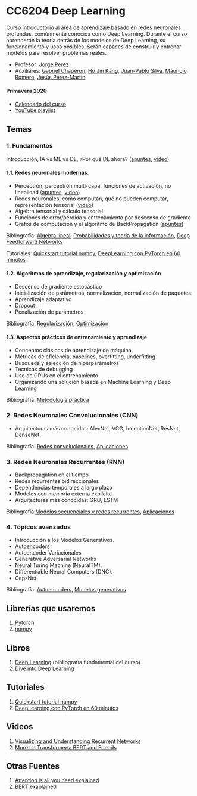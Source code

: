 # CC6204 Deep Learning

Curso introductorio al área de aprendizaje basado en redes neuronales profundas, comúnmente conocida como Deep Learning. Durante el curso aprenderán la teoría detrás de los modelos de Deep Learning, su funcionamiento y usos posibles. Serán capaces de construir y entrenar modelos para resolver problemas reales.

* Profesor: [Jorge Pérez](https://users.dcc.uchile.cl/~jperez/)
* Auxiliares: [Gabriel Chaperon](https://avatars3.githubusercontent.com/u/21991723?s=64&v=4), [Ho Jin Kang](https://github.com/hojink1996), [Juan-Pablo Silva](https://github.com/juanpablos), [Mauricio Romero](https://github.com/fluowhy), [Jesús Pérez-Martín](https://jssprz.github.io/)

#### Primavera 2020
* [Calendario del curso](2020/calendar.md)
* [YouTube playlist](https://www.youtube.com/playlist?list=PLBjZ-ginWc1e0_Dp4heHglsjJmacV_F20)

## Temas

### 1. Fundamentos

Introducción, IA vs ML vs DL, ¿Por qué DL ahora? ([apuntes](versiones_anteriores/2019/clases/apuntes/0_intro.pdf), [video](https://www.youtube.com/watch?v=BASByOlqqkc&list=PLBjZ-ginWc1e0_Dp4heHglsjJmacV_F20&index=1))

#### 1.1. Redes neuronales modernas.

* Perceptrón, perceptrón multi-capa, funciones de activación, no linealidad ([apuntes](versiones_anteriores/2019/clases/apuntes/1_FFNN.pdf), [video](https://www.youtube.com/watch?v=mDCxK2Pu0mA&list=PLBjZ-ginWc1e0_Dp4heHglsjJmacV_F20&index=2))
* Redes neuronales, cómo computan, qué no pueden computar, representación tensorial ([video](https://www.youtube.com/watch?v=eV-N1ozcZrk&list=PLBjZ-ginWc1e0_Dp4heHglsjJmacV_F20&index=3))
* Álgebra tensorial y cálculo tensorial
* Funciones de error/pérdida y entrenamiento por descenso de gradiente
* Grafos de computación y el algoritmo de BackPropagation ([apuntes](versiones_anteriores/2019/clases/apuntes/2_BackPropagation.pdf))

Bibliografía: [Algebra lineal](http://www.deeplearningbook.org/contents/part_basics.html), [Probabilidades y teoría de la información](http://www.deeplearningbook.org/contents/prob.html), [Deep Feedforward Networks](http://www.deeplearningbook.org/contents/mlp.html)

Tutoriales: [Quickstart tutorial numpy](https://docs.scipy.org/doc/numpy-dev/user/quickstart.html), [DeepLearning con PyTorch en 60 minutos](http://pytorch.org/tutorials/beginner/deep_learning_60min_blitz.html)

#### 1.2. Algoritmos de aprendizaje, regularización y optimización

* Descenso de gradiente estocástico
* Inicialización de parámetros, normalización, normalización de paquetes
* Aprendizaje adaptativo 
* Dropout 
* Penalización de parámetros

Bibliografía: [Regularización](http://www.deeplearningbook.org/contents/regularization.html), [Optimización](http://www.deeplearningbook.org/contents/optimization.html)

#### 1.3. Aspectos prácticos de entrenamiento y aprendizaje

* Conceptos clásicos de aprendizaje de máquina
* Métricas de eficiencia, baselines, overfitting, underfitting
* Búsqueda y selección de hiperparámetros
* Técnicas de debugging 
* Uso de GPUs en el entrenamiento 
* Organizando una solución basada en Machine Learning y Deep Learning

Bibliografía: [Metodología práctica](http://www.deeplearningbook.org/contents/guidelines.html)

### 2. Redes Neuronales Convolucionales (CNN)

* Arquitecturas más conocidas: AlexNet, VGG, InceptionNet, ResNet, DenseNet

Bibliografía: [Redes convolucionales](http://www.deeplearningbook.org/contents/convnets.html), [Aplicaciones](http://www.deeplearningbook.org/contents/applications.html)

### 3. Redes Neuronales Recurrentes (RNN)

* Backpropagation en el tiempo 
* Redes recurrentes bidireccionales
* Dependencias temporales a largo plazo
* Modelos con memoria externa explícita
* Arquitecturas más conocidas: GRU, LSTM

Bibliografía:[Modelos secuenciales y redes recurrentes](http://www.deeplearningbook.org/contents/rnn.html), [Aplicaciones](http://www.deeplearningbook.org/contents/applications.html)

### 4. Tópicos avanzados

* Introducción a los Modelos Generativos.
* Autoencoders
* Autoencoder Variacionales
* Generative Adversarial Networks
* Neural Turing Machine (NeuralTM).
* Differentiable Neural Computers (DNC).
* CapsNet.

Bibliografía: [Autoencoders](http://www.deeplearningbook.org/contents/autoencoders.html), [Modelos generativos](http://www.deeplearningbook.org/contents/generative_models.html)

## Librerías que usaremos
1. [Pytorch](https://pytorch.org/)
2. [numpy](https://numpy.org/)

## Libros
1. [Deep Learning](http://www.deeplearningbook.org/) (bibliografía fundamental del curso)
2. [Dive into Deep Learning](https://d2l.ai/)

## Tutoriales
1. [Quickstart tutorial numpy](https://docs.scipy.org/doc/numpy-dev/user/quickstart.html)
2. [DeepLearning con PyTorch en 60 minutos](http://pytorch.org/tutorials/beginner/deep_learning_60min_blitz.html)

## Videos
1. [Visualizing and Understanding Recurrent Networks](https://skillsmatter.com/skillscasts/6611-visualizing-and-understanding-recurrent-networks)
2. [More on Transformers: BERT and Friends](https://tv.vera.com.uy/video/55388)

## Otras Fuentes
1. [Attention is all you need explained](http://mlexplained.com/2017/12/29/attention-is-all-you-need-explained/)
2. [BERT exaplained](http://mlexplained.com/2019/01/07/paper-dissected-bert-pre-training-of-deep-bidirectional-transformers-for-language-understanding-explained/)